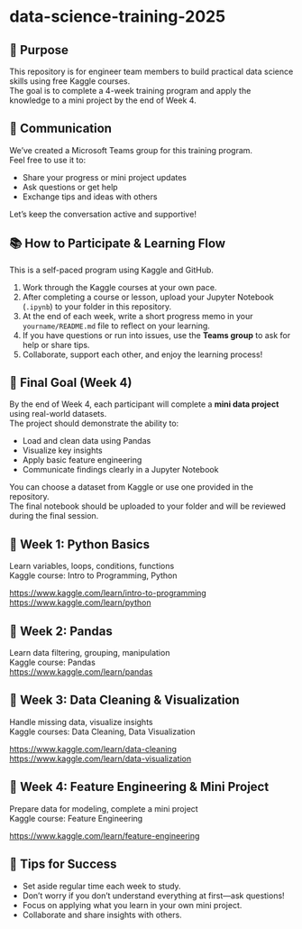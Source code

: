 # data-science-training-2025
## 🎯 Purpose

This repository is for engineer team members to build practical data science skills using free Kaggle courses.  
The goal is to complete a 4-week training program and apply the knowledge to a mini project by the end of Week 4.

## 💬 Communication

We’ve created a Microsoft Teams group for this training program.  
Feel free to use it to:
- Share your progress or mini project updates  
- Ask questions or get help  
- Exchange tips and ideas with others  

Let’s keep the conversation active and supportive!

## 📚 How to Participate & Learning Flow

This is a self-paced program using Kaggle and GitHub.

1. Work through the Kaggle courses at your own pace.
2. After completing a course or lesson, upload your Jupyter Notebook (`.ipynb`) to your folder in this repository.
3. At the end of each week, write a short progress memo in your `yourname/README.md` file to reflect on your learning.
4. If you have questions or run into issues, use the **Teams group** to ask for help or share tips.
5. Collaborate, support each other, and enjoy the learning process!

## 🎯 Final Goal (Week 4)

By the end of Week 4, each participant will complete a **mini data project** using real-world datasets.  
The project should demonstrate the ability to:
- Load and clean data using Pandas
- Visualize key insights
- Apply basic feature engineering
- Communicate findings clearly in a Jupyter Notebook

You can choose a dataset from Kaggle or use one provided in the repository.  
The final notebook should be uploaded to your folder and will be reviewed during the final session.

## 📌 Week 1: Python Basics

Learn variables, loops, conditions, functions  
Kaggle course: Intro to Programming, Python  

https://www.kaggle.com/learn/intro-to-programming  
https://www.kaggle.com/learn/python  

## 📌 Week 2: Pandas

Learn data filtering, grouping, manipulation  
Kaggle course: Pandas  
https://www.kaggle.com/learn/pandas

## 📌 Week 3: Data Cleaning & Visualization

Handle missing data, visualize insights  
Kaggle courses: Data Cleaning, Data Visualization  

https://www.kaggle.com/learn/data-cleaning  
https://www.kaggle.com/learn/data-visualization  

## 📌 Week 4: Feature Engineering & Mini Project  

Prepare data for modeling, complete a mini project  
Kaggle course: Feature Engineering 

https://www.kaggle.com/learn/feature-engineering  

## 🧠 Tips for Success

- Set aside regular time each week to study.
- Don’t worry if you don’t understand everything at first—ask questions!
- Focus on applying what you learn in your own mini project.
- Collaborate and share insights with others.

